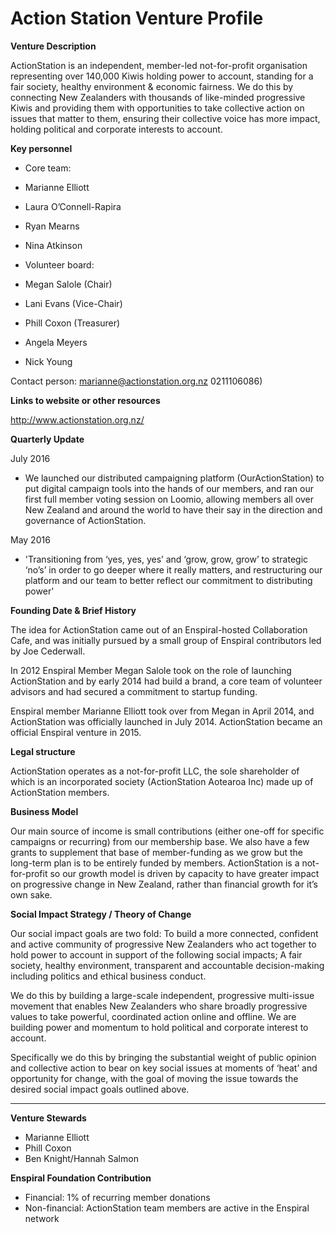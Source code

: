 # Action Station Venture Profile

**Venture Description**

ActionStation is an independent, member-led not-for-profit organisation representing over 140,000 Kiwis holding power to account, standing for a fair society, healthy environment & economic fairness. We do this by connecting New Zealanders with thousands of like-minded progressive Kiwis and providing them with opportunities to take collective action on issues that matter to them, ensuring their collective voice has more impact, holding political and corporate interests to account.


**Key personnel**

* Core team:
* Marianne Elliott 
* Laura O’Connell-Rapira 
* Ryan Mearns
* Nina Atkinson

* Volunteer board:
* Megan Salole (Chair)
* Lani Evans (Vice-Chair)
* Phill Coxon (Treasurer)
* Angela Meyers
* Nick Young

Contact person: marianne@actionstation.org.nz 0211106086)

**Links to website or other resources**

http://www.actionstation.org.nz/

**Quarterly Update**

July 2016 

* We launched our distributed campaigning platform (OurActionStation) to put digital campaign tools into the hands of our members, and ran our first full member voting session on Loomio, allowing members all over New Zealand and around the world to have their say in the direction and governance of ActionStation. 

May 2016

* 'Transitioning from ‘yes, yes, yes’ and ‘grow, grow, grow’ to strategic ‘no’s’ in order to go deeper where it really matters, and restructuring our platform and our team to better reflect our commitment to distributing power'

**Founding Date & Brief History**

The idea for ActionStation came out of an Enspiral-hosted Collaboration Cafe, and was initially pursued by a small group of Enspiral contributors led by Joe Cederwall. 

In 2012 Enspiral Member Megan Salole took on the role of launching ActionStation and by early 2014 had build a brand, a core team of volunteer advisors and had secured a commitment to startup funding. 

Enspiral member Marianne Elliott took over from Megan in April 2014, and ActionStation was officially launched in July 2014. ActionStation became an official Enspiral venture in 2015. 

**Legal structure**

ActionStation operates as a not-for-profit LLC, the sole shareholder of which is an incorporated society (ActionStation Aotearoa Inc) made up of ActionStation members.

**Business Model**

Our main source of income is small contributions (either one-off for specific campaigns or recurring) from our membership base. We also have a few grants to supplement that base of member-funding as we grow but the long-term plan is to be entirely funded by members. 
ActionStation is a not-for-profit so our growth model is driven by capacity to have greater impact on progressive change in New Zealand, rather than financial growth for it’s own sake. 

**Social Impact Strategy / Theory of Change**

Our social impact goals are two fold:
To build a more connected, confident and active community of progressive New Zealanders who act together to hold power to account in support of the following social impacts;
A fair society, healthy environment, transparent and accountable decision-making including politics and ethical business conduct. 

We do this by building a large-scale independent, progressive multi-issue movement that enables New Zealanders who share broadly progressive values to take powerful, coordinated action online and offline. We are building power and momentum to hold political and corporate interest to account. 

Specifically we do this by bringing the substantial weight of public opinion and collective action to bear on key social issues at moments of ‘heat’ and opportunity for change, with the goal of moving the issue towards the desired social impact goals outlined above. 

---

**Venture Stewards** 

* Marianne Elliott
* Phill Coxon
* Ben Knight/Hannah Salmon


**Enspiral Foundation Contribution**

* Financial: 1% of recurring member donations
* Non-financial: ActionStation team members are active in the Enspiral network

